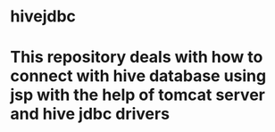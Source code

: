 # hivejdbc
# This repository deals with how to connect with hive database using jsp with the help of tomcat server and hive jdbc drivers
#
